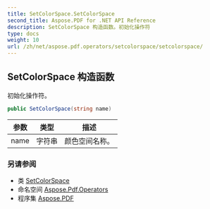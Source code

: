 ```yaml
---
title: SetColorSpace.SetColorSpace
second_title: Aspose.PDF for .NET API Reference
description: SetColorSpace 构造函数。初始化操作符
type: docs
weight: 10
url: /zh/net/aspose.pdf.operators/setcolorspace/setcolorspace/
---
```

## SetColorSpace 构造函数

初始化操作符。

```csharp
public SetColorSpace(string name)
```

| 参数 | 类型 | 描述 |
| --- | --- | --- |
| name | 字符串 | 颜色空间名称。 |

### 另请参阅

* 类 [SetColorSpace](../)
* 命名空间 [Aspose.Pdf.Operators](../../../aspose.pdf.operators/)
* 程序集 [Aspose.PDF](../../../)